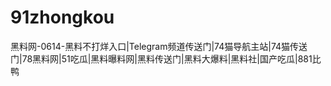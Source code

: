 # 91zhongkou
黑料网-0614-黑料不打烊入口|Telegram频道传送门|74猫导航主站|74猫传送门|78黑料网|51吃瓜|黑料曝料网|黑料传送门|黑料大爆料|黑料社|国产吃瓜|881比鸭
